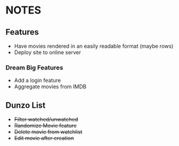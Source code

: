 # NOTES

## Features

- Have movies rendered in an easily readable format (maybe rows)
- Deploy site to online server

### Dream Big Features
- Add a login feature
- Aggregate movies from IMDB

## Dunzo List
- ~~Filter watched/unwatched~~
- ~~Randomize Movie feature~~
- ~~Delete movie from watchlist~~
- ~~Edit movie after creation~~
